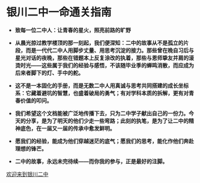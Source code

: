 <!-- _coverpage.md -->

# 银川二中一命通关指南

- **致每一位二中人：让青春的星火，照亮前路的旷野**
- **从晨光掠过教学楼顶的那一刻起，我们便深知：二中的故事从不是孤立的片段，而是一代代二中人用脚步丈量、用思考沉淀的接力。那些曾在晚自习后与星光对话的夜晚，那些在错题本上反复涂改的执着，那些与恩师挚友并肩的滚烫时光——这些属于我们的经验与感悟，不该随毕业季的蝉鸣消散，而应成为后来者脚下的灯、手中的舵。**
- **这不是一本固化的手册，而是无数二中人用真诚与思考共同搭建的成长坐标系：它藏着避坑的智慧，也盛着破局的勇气；有对学科本质的拆解，更有对青春价值的叩问。**

- **我们希望这个文档能被广泛地传播下去，只为二中学子献出自己的一份力。今天的分享，是为了明天的他们少走一些弯路；此刻的执笔，是为了让二中的精神底色，在一届又一届的传承中愈发鲜明。**

- **愿我们的经验，能成为他们穿越迷茫的底气；愿我们的思考，能化作他们奔赴理想的锋芒。**
- **二中的故事，永远未完待续——而你我的参与，正是最好的注脚。**



[欢迎来到银川二中](#docsify)

